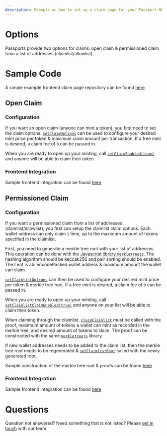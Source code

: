 ```yaml
---
description: Example on how to set up a claim page for your Passport NFTs
---
```


# Options

Passports provide two options for claims: open claim & permissioned claim from a list of addresses (claimlist/allowlist).

# Sample Code

A simple example frontend claim page repository can be found [here](https://github.com/passage-protocol/example-claim-page).

## Open Claim

### Configuration

If you want an open claim (anyone can mint a token), you first need to set the claim options. [`setClaimOptions`](../contracts/Passport/v1.md#setclaimoptions) can be used to configure your desired mint price per token & maximum claim amount per transaction. If a free mint is desired, a claim fee of `0` can be passed in.

When you are ready to open up your minting, call [`setClaimEnabled(true)`](../contracts/Passport/v1.md#setclaimenabled) and anyone will be able to claim their token.

### Frontend Integration

Sample frontend integration can be found [here](https://github.com/passage-protocol/example-claim-page/blob/master/src/components/Claim.tsx)

## Permissioned Claim

### Configuration

If you want a permissioned claim from a list of addresses (claimlist/allowlist), you first can setup the claimlist claim options. Each wallet address can only claim `1` time, up to the maximum amount of tokens specified in the claimlist.

First, you need to generate a merkle tree root with your list of addresses. This operation can be done with the [Javascript library `merkletreejs`](https://github.com/miguelmota/merkletreejs). The hashing algorithm should be keccak256 and pair sorting should be enabled. The Leaf is abi encodePacked wallet address & maximum amount the wallet can claim.

[`setClaimlistOptions`](../contracts/Passport/v1.md#setclaimlistoptions) can then be used to configure your desired mint price per token & merkle tree root. If a free mint is desired, a claim fee of `0` can be passed in.

When you are ready to open up your minting, call [`setClaimlistClaimEnabled(true)`](../contracts/Passport/v1.md#setclaimlistclaimenabled) and anyone on your list will be able to claim their token.

When claiming through the claimlist, [`claimClaimlist`](../contracts/Passport/v1.md#claimclaimlist) must be called with the proof, maximum amount of tokens a wallet can mint as recorded in the merkle tree, and desired amount of tokens to claim. The proof can be constructed with the same [`merkletreejs`](https://github.com/miguelmota/merkletreejs) library.

If new wallet addresses needs to be added to the claim list, then the merkle tree root needs to be regenerated & [`setClaimlistRoot`](../contracts/Passport/v1.md#setclaimlistroot) called with the newly generated root.

Sample construction of the merkle tree root & proofs can be found [here](https://github.com/passage-protocol/example-claim-page/blob/master/src/utils/merkleTree.tsx)

### Frontend Integration

Sample frontend integration can be found [here](https://github.com/passage-protocol/example-claim-page/blob/master/src/components/Claimlist.tsx)

# Questions

Question not answered? Need something that is not listed? Please [get in touch](mailto:hello@passage.xyz) with our team.
